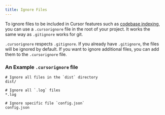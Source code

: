 ```yaml
---
title: Ignore Files
---
```


To ignore files to be included in Cursor features such as [codebase indexing](/context/codebase-indexing), you 
can use a `.cursorignore` file in the root of your project. It works the same way as `.gitignore` works for git.

`.cursorignore` respects `.gitignore`. If you already have `.gitignore`, the files will be ignored by default.
If you want to ignore additional files, you can add them to the `.cursorignore` file.

### An Example `.cursorignore` file

```
# Ignore all files in the `dist` directory
dist/

# Ignore all `.log` files
*.log

# Ignore specific file `config.json`
config.json
```
